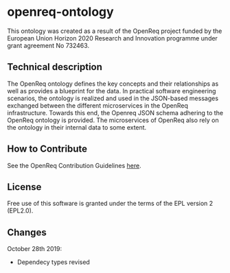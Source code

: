 # openreq-ontology

This ontology was created as a result of the OpenReq project funded by the European Union Horizon 2020 Research and Innovation programme under grant agreement No 732463.

## Technical description

The OpenReq ontology defines the key concepts and their relationships as well as provides a blueprint for the data. In practical software engineering scenarios, the ontology is realized and used in the JSON-based messages exchanged between the different microservices in the OpenReq infrastructure. Towards this end, the Openreq JSON schema adhering to the OpenReq ontology is provided. The microservices of OpenReq also rely on the ontology in their internal data to some extent.

## How to Contribute
See the OpenReq Contribution Guidelines [here](https://github.com/OpenReqEU/OpenReq/blob/master/CONTRIBUTING.md).

## License
Free use of this software is granted under the terms of the EPL version 2 (EPL2.0).

## Changes
October 28th 2019:
- Dependecy types revised
